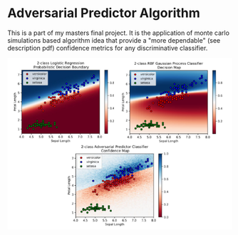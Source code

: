 # Adversarial Predictor Algorithm
This is a part of my masters final project. It is the application of monte carlo simulations based algorithm idea that provide a "more dependable" (see description pdf) confidence metrics for any discriminative classifier.

![](ComparisonVisuals.PNG)



